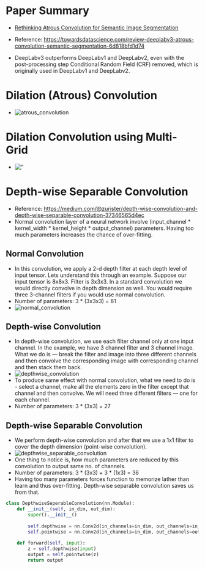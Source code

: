 # Paper Summary
- [Rethinking Atrous Convolution for Semantic Image Segmentation](https://arxiv.org/pdf/1706.05587v3.pdf)

- Reference: https://towardsdatascience.com/review-deeplabv3-atrous-convolution-semantic-segmentation-6d818bfd1d74
- DeepLabv3 outperforms DeepLabv1 and DeepLabv2, even with the post-processing step Conditional Random Field (CRF) removed, which is originally used in DeepLabv1 and DeepLabv2.

# Dilation (Atrous) Convolution
- ![atrous_convolution](https://miro.medium.com/max/1130/1*-r7CL0AkeO72MIDpjRxfog.webp)
# Dilation Convolution using Multi-Grid
- !["](https://miro.medium.com/max/1400/1*nFJ_GqK1D3zKCRgtnRfrcw.webp)

# Depth-wise Separable Convolution
- Reference: https://medium.com/@zurister/depth-wise-convolution-and-depth-wise-separable-convolution-37346565d4ec
- Normal convolution layer of a neural network involve (input_channel * kernel_width * kernel_height * output_channel) parameters. Having too much parameters increases the chance of over-fitting.
## Normal Convolution
- In this convolution, we apply a 2-d depth filter at each depth level of input tensor. Lets understand this through an example. Suppose our input tensor is 8x8x3. Filter is 3x3x3. In a standard convolution we would directly convolve in depth dimension as well. You would require three 3-channel filters if you would use normal convolution.
- Number of parameters: 3 * (3x3x3) = 81
- ![normal_convolution](https://miro.medium.com/max/828/1*sYpl-7LlrtlOKW8RvlyKOg.png)
## Depth-wise Convolution
- In depth-wise convolution, we use each filter channel only at one input channel. In the example, we have 3 channel filter and 3 channel image. What we do is — break the filter and image into three different channels and then convolve the corresponding image with corresponding channel and then stack them back.
- ![depthwise_convolution](https://miro.medium.com/max/1100/1*Esdvt3HLoEQFen94x29Z0A.png)
- To produce same effect with normal convolution, what we need to do is - select a channel, make all the elements zero in the filter except that channel and then convolve. We will need three different filters — one for each channel.
- Number of parameters: 3 * (3x3) = 27
## Depth-wise Separable Convolution
- We perform depth-wise convolution and after that we use a 1x1 filter to cover the depth dimension (point-wise convolution).
- ![depthwise_separable_convolution](https://miro.medium.com/max/1100/1*JwCJCgN2UreEn3U1nwVj8Q.png)
- One thing to notice is, how much parameters are reduced by this convolution to output same no. of channels.
- Number of parameters: 3 * (3x3) + 3 * (1x3) = 36
- Having too many parameters forces function to memorize lather than learn and thus over-fitting. Depth-wise separable convolution saves us from that.
```python
class DepthwiseSeperableConvolution(nn.Module):
    def __init__(self, in_dim, out_dim):
        super().__init__()
        
        self.depthwise = nn.Conv2d(in_channels=in_dim, out_channels=in_dim, kernel_size=3, groups=in_dim)
        self.pointwise = nn.Conv2d(in_channels=in_dim, out_channels=out_dim, kernel_size=1)
        
    def forward(self, input):
        z = self.depthwise(input)
        output = self.pointwise(z)
        return output
```

